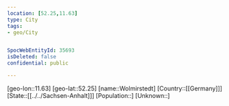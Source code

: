 ```yaml
---
location: [52.25,11.63]
type: City
tags:
- geo/City


SpocWebEntityId: 35693
isDeleted: false
confidential: public

---
```

[geo-lon::11.63]
[geo-lat::52.25]
[name::Wolmirstedt]
[Country::[[Germany]]]
[State::[[../../Sachsen-Anhalt]]]
[Population::]
[Unknown::]

